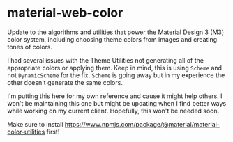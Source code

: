 # material-web-color
Update to the algorithms and utilities that power the Material Design 3 (M3) color system, including choosing theme colors from images and creating tones of colors.

I had several issues with the Theme Utilities not generating all of the appropriate colors or applying them.  Keep in mind, this is using ```Scheme``` and not ```DynamicScheme``` for the fix.  ```Scheme``` is going away but in my experience the other doesn't generate the same colors.

I'm putting this here for my own reference and cause it might help others.  I won't be maintaining this one but might be updating when I find better ways while working on my current client.  Hopefully, this won't be needed soon.

Make sure to install https://www.npmjs.com/package/@material/material-color-utilities first!
